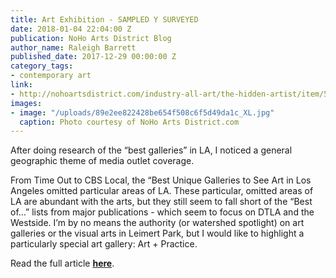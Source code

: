 ```yaml
---
title: Art Exhibition - SAMPLED Y SURVEYED
date: 2018-01-04 22:04:00 Z
publication: NoHo Arts District Blog
author_name: Raleigh Barrett
published_date: 2017-12-29 00:00:00 Z
category_tags:
- contemporary art
link:
- http://nohoartsdistrict.com/industry-all-art/the-hidden-artist/item/5511-art-exhibition-sampled-y-surveyed
images:
- image: "/uploads/89e2ee822428be654f508c6f5d49da1c_XL.jpg"
  caption: Photo courtesy of NoHo Arts District.com
---
```


After doing research of the “best galleries” in LA, I noticed a general geographic theme of media outlet coverage.

From Time Out to CBS Local, the “Best Unique Galleries to See Art in Los Angeles omitted particular areas of LA. These particular, omitted areas of LA are abundant with the arts, but they still seem to fall short of the “Best of…” lists from major publications - which seem to focus on DTLA and the Westside. I’m by no means the authority (or watershed spotlight) on art galleries or the visual arts in Leimert Park, but I would like to highlight a particularly special art gallery: Art + Practice.

Read the full article **[here](http://nohoartsdistrict.com/industry-all-art/the-hidden-artist/item/5511-art-exhibition-sampled-y-surveyed)**.


